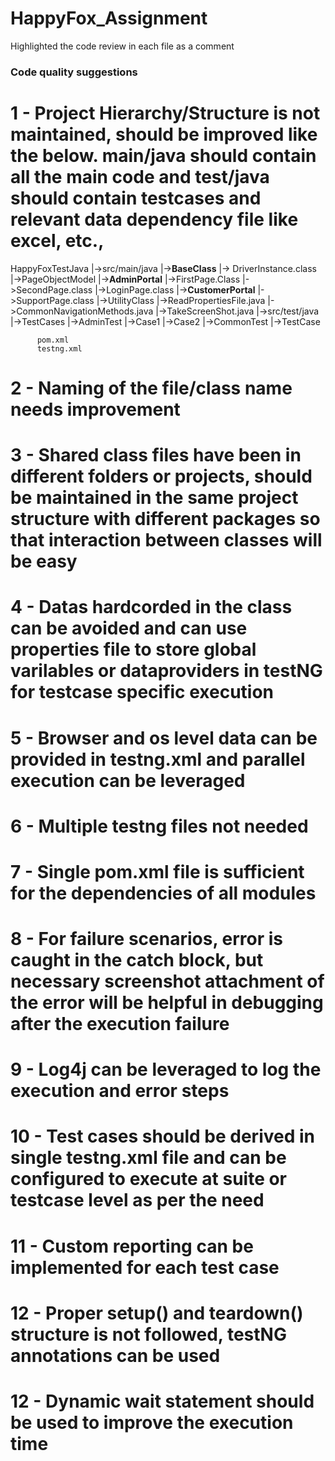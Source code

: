 # HappyFox_Assignment
Highlighted the code review in each file as a comment 


### Code quality suggestions ###

# 1 - Project Hierarchy/Structure is not maintained, should be improved like the below. main/java should contain all the main code and test/java should contain testcases and relevant data dependency file like excel, etc.,

  HappyFoxTestJava
          |->src/main/java
               |->**BaseClass**
                 |-> DriverInstance.class
               |->PageObjectModel
                 |->**AdminPortal**
                   |->FirstPage.Class
                   |->SecondPage.class
                   |->LoginPage.class
                 |->**CustomerPortal**
                   |->SupportPage.class
               |->UtilityClass
                   |->ReadPropertiesFile.java
                   |->CommonNavigationMethods.java
                   |->TakeScreenShot.java
          |->src/test/java
                |->TestCases
                  |->AdminTest
                    |->Case1
                    |->Case2
                  |->CommonTest
                    |->TestCase

          pom.xml
          testng.xml

 # 2 - Naming of the file/class name needs improvement
 
 # 3 - Shared class files have been in different folders or projects, should be maintained in the same project structure with different packages so that interaction between classes will be easy
 
 # 4 - Datas hardcorded in the class can be avoided and can use properties file to store global varilables or dataproviders in testNG for testcase specific execution 

 # 5 - Browser and os level data can be provided in testng.xml and parallel execution can be leveraged

 # 6 - Multiple testng files not needed

 # 7 - Single pom.xml file is sufficient for the dependencies of all modules

 # 8 - For failure scenarios, error is caught in the catch block, but necessary screenshot attachment of the error will be helpful in debugging after the execution failure

# 9 - Log4j can be leveraged to log the execution and error steps

# 10 - Test cases should be derived in single testng.xml file and can be configured to execute at suite or testcase level as per the need

# 11 - Custom reporting can be implemented for each test case

# 12 - Proper setup() and teardown() structure is not followed, testNG annotations can be used 

# 12 - Dynamic wait statement should be used to improve the execution time



                    
